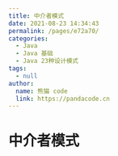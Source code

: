 ```yaml
---
title: 中介者模式
date: 2021-08-23 14:34:43
permalink: /pages/e72a70/
categories: 
  - Java
  - Java 基础
  - Java 23种设计模式
tags: 
  - null
author: 
  name: 熊猫 code
  link: https://pandacode.cn
---
```


# 中介者模式